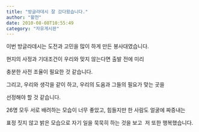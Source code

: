 ```yaml
---
title: "방글라데시 잘 갔다왔습니다."
author: "활천"
date: 2010-08-08T10:55:49
category: "자유게시판"
---
```


이번 방글라데시는 도전과 고민을 많이 하게 만든 봉사대였습니다.

현지의 사정과 기대조건이 우리와 맞지 않는다면 출발 전에 미리

충분한 사전 조율이 필요한 것 같습니다.

그리고, 우리와 생각을 같이 하고, 우리의 도움과 그들의 필요가 맞는 곳을

선정해야 할 것 같습니다.

26명 모두 서로 배려하는 모습이 너무 좋았고, 힘들지만 한 사람도 얼굴에 짜증내는

표정 짓지 않고 밝은 모습으로 자기 일을 묵묵히 하는 것을 보고  저 또한 행복했습니다.

